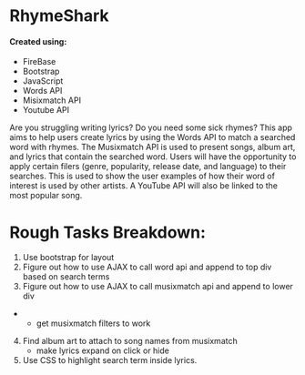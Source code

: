 

# RhymeShark

#### Created using: 
   * FireBase
   * Bootstrap
   * JavaScript
   * Words API
   * Misixmatch API
   * Youtube API
 
Are you struggling writing lyrics? Do you need some sick rhymes? This app aims to help users create lyrics by using the Words API to match a searched word with rhymes. The Musixmatch API is used to present songs, album art, and lyrics that contain the searched word. Users will have the opportunity to apply certain filers (genre, popularity, release date, and language) to their searches. This is used to show the user examples of how their word of interest is used by other artists. A YouTube API will also be linked to the most popular song.

# Rough Tasks Breakdown:
1. Use bootstrap for layout
2. Figure out how to use AJAX to call word api and append to top div based on search terms
3. Figure out how to use AJAX to call musixmatch api and append to lower div 
-    * get musixmatch filters to work
4. Find album art to attach to song names from musixmatch
    * make lyrics expand on click or hide 
5. Use CSS to highlight search term inside lyrics.
